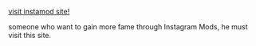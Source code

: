 <a href="https://instamodapk.in/">visit instamod site!</a>


someone who want to gain more fame through Instagram  Mods, he must visit this site.
